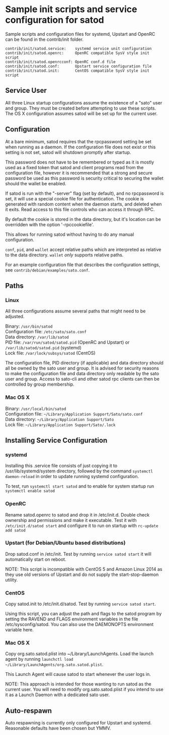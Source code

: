 Sample init scripts and service configuration for satod
==========================================================

Sample scripts and configuration files for systemd, Upstart and OpenRC
can be found in the contrib/init folder.

    contrib/init/satod.service:    systemd service unit configuration
    contrib/init/satod.openrc:     OpenRC compatible SysV style init script
    contrib/init/satod.openrcconf: OpenRC conf.d file
    contrib/init/satod.conf:       Upstart service configuration file
    contrib/init/satod.init:       CentOS compatible SysV style init script

Service User
---------------------------------

All three Linux startup configurations assume the existence of a "sato" user
and group.  They must be created before attempting to use these scripts.
The OS X configuration assumes satod will be set up for the current user.

Configuration
---------------------------------

At a bare minimum, satod requires that the rpcpassword setting be set
when running as a daemon.  If the configuration file does not exist or this
setting is not set, satod will shutdown promptly after startup.

This password does not have to be remembered or typed as it is mostly used
as a fixed token that satod and client programs read from the configuration
file, however it is recommended that a strong and secure password be used
as this password is security critical to securing the wallet should the
wallet be enabled.

If satod is run with the "-server" flag (set by default), and no rpcpassword is set,
it will use a special cookie file for authentication. The cookie is generated with random
content when the daemon starts, and deleted when it exits. Read access to this file
controls who can access it through RPC.

By default the cookie is stored in the data directory, but it's location can be overridden
with the option '-rpccookiefile'.

This allows for running satod without having to do any manual configuration.

`conf`, `pid`, and `wallet` accept relative paths which are interpreted as
relative to the data directory. `wallet` *only* supports relative paths.

For an example configuration file that describes the configuration settings,
see `contrib/debian/examples/sato.conf`.

Paths
---------------------------------

### Linux

All three configurations assume several paths that might need to be adjusted.

Binary:              `/usr/bin/satod`  
Configuration file:  `/etc/sato/sato.conf`  
Data directory:      `/var/lib/satod`  
PID file:            `/var/run/satod/satod.pid` (OpenRC and Upstart) or `/var/lib/satod/satod.pid` (systemd)  
Lock file:           `/var/lock/subsys/satod` (CentOS)  

The configuration file, PID directory (if applicable) and data directory
should all be owned by the sato user and group.  It is advised for security
reasons to make the configuration file and data directory only readable by the
sato user and group.  Access to sato-cli and other satod rpc clients
can then be controlled by group membership.

### Mac OS X

Binary:              `/usr/local/bin/satod`  
Configuration file:  `~/Library/Application Support/Sato/sato.conf`  
Data directory:      `~/Library/Application Support/Sato`  
Lock file:           `~/Library/Application Support/Sato/.lock`  

Installing Service Configuration
-----------------------------------

### systemd

Installing this .service file consists of just copying it to
/usr/lib/systemd/system directory, followed by the command
`systemctl daemon-reload` in order to update running systemd configuration.

To test, run `systemctl start satod` and to enable for system startup run
`systemctl enable satod`

### OpenRC

Rename satod.openrc to satod and drop it in /etc/init.d.  Double
check ownership and permissions and make it executable.  Test it with
`/etc/init.d/satod start` and configure it to run on startup with
`rc-update add satod`

### Upstart (for Debian/Ubuntu based distributions)

Drop satod.conf in /etc/init.  Test by running `service satod start`
it will automatically start on reboot.

NOTE: This script is incompatible with CentOS 5 and Amazon Linux 2014 as they
use old versions of Upstart and do not supply the start-stop-daemon utility.

### CentOS

Copy satod.init to /etc/init.d/satod. Test by running `service satod start`.

Using this script, you can adjust the path and flags to the satod program by
setting the RAVEND and FLAGS environment variables in the file
/etc/sysconfig/satod. You can also use the DAEMONOPTS environment variable here.

### Mac OS X

Copy org.sato.satod.plist into ~/Library/LaunchAgents. Load the launch agent by
running `launchctl load ~/Library/LaunchAgents/org.sato.satod.plist`.

This Launch Agent will cause satod to start whenever the user logs in.

NOTE: This approach is intended for those wanting to run satod as the current user.
You will need to modify org.sato.satod.plist if you intend to use it as a
Launch Daemon with a dedicated sato user.

Auto-respawn
-----------------------------------

Auto respawning is currently only configured for Upstart and systemd.
Reasonable defaults have been chosen but YMMV.

